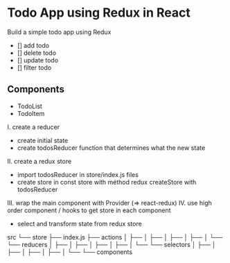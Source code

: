 # Todo App using Redux in React

Build a simple todo app using Redux

- [] add todo
- [] delete todo
- [] update todo
- [] filter todo

## Components

- TodoList
- TodoItem

I. create a reducer

- create initial state
- create todosReducer function that determines what the new state

II. create a redux store

- import todosReducer in store/index.js files
- create store in const store with méthod redux createStore with todosReducer

III. wrap the main component with Provider (=> react-redux)
IV. use high order component / hooks to get store in each component

- select and transform state from redux store

src
└── store
├── index.js
├── actions
│ ├──
│ ├──
│ ├──
│ ├──
│ └──
└── reducers
│ ├──
│ ├──
│ ├──
│ ├──
│ └──
└── selectors
│ ├──
│ ├──
│ ├──
│ ├──
│ └──
└── components
